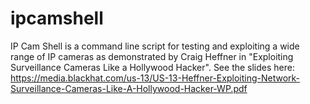ipcamshell
==========

IP Cam Shell is a command line script for testing and exploiting a wide range of IP cameras as demonstrated by Craig Heffner in "Exploiting Surveillance Cameras Like a Hollywood Hacker". See the slides here: https://media.blackhat.com/us-13/US-13-Heffner-Exploiting-Network-Surveillance-Cameras-Like-A-Hollywood-Hacker-WP.pdf
